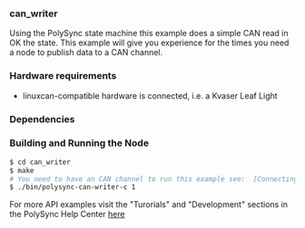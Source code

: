 
### can_writer
Using the PolySync state machine this example does a simple CAN read in OK the state.
This example will give you experience for the times you need a node to publish data to a CAN channel.

### Hardware requirements
- linuxcan-compatible hardware is connected, i.e. a Kvaser Leaf Light

### Dependencies

### Building and Running the Node
```bash
$ cd can_writer
$ make
# You need to have an CAN channel to run this example see:  [Connecting To A CAN Sensor](https://help.polysync.io/articles/configuration/runtime-node-configuration/connecting-to-a-can-radar-sensor/)
$ ./bin/polysync-can-writer-c 1
```

For more API examples visit the "Turorials" and "Development" sections in the PolySync Help Center [here](https://help.polysync.io/articles/)